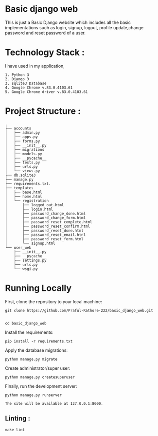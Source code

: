 # Basic django web
This is just a Basic Django website which includes all the basic implementations such as login, signup, logout, profile update,change password and reset password of a user.
# Technology Stack :
I have used in my application,

```
1. Python 3
2. Django 3
3. sqlite3 Database
4. Google Chrome v.83.0.4103.61    
5. Google Chrome driver v.83.0.4103.61
```
# Project Structure :
```
.
├── accounts
│   ├── admin.py
│   ├── apps.py
│   ├── forms.py
│   ├── __init__.py
│   ├── migrations
│   ├── models.py
│   ├── __pycache__
│   ├── tests.py
│   ├── urls.py
│   └── views.py
├── db.sqlite3
├── manage.py
├── requirements.txt.
├── templates
│   ├── base.html
│   ├── home.html
│   └── registration
│       ├── logged_out.html
│       ├── login.html
│       ├── password_change_done.html
│       ├── password_change_form.html
│       ├── password_reset_complete.html
│       ├── password_reset_confirm.html
│       ├── password_reset_done.html
│       ├── password_reset_email.htnl
│       ├── password_reset_form.html
│       └── signup.html
└── user_web
    ├── __init__.py
    ├── __pycache__
    ├── settings.py
    ├── urls.py
    └── wsgi.py

```
# Running Locally
First, clone the repository to your local machine:

```
git clone https://github.com/Praful-Rathore-222/basic_django_web.git


cd basic_django_web
```
Install the requirements:

```
pip install -r requirements.txt
```
Apply the database migrations:

```
python manage.py migrate
```



Create administrator/super user:
```
python manage.py createsuperuser 

```

Finally, run the development server:

```
python manage.py runserver
```

` The site will be available at 127.0.0.1:8000. `
## Linting :
```
make lint
```

